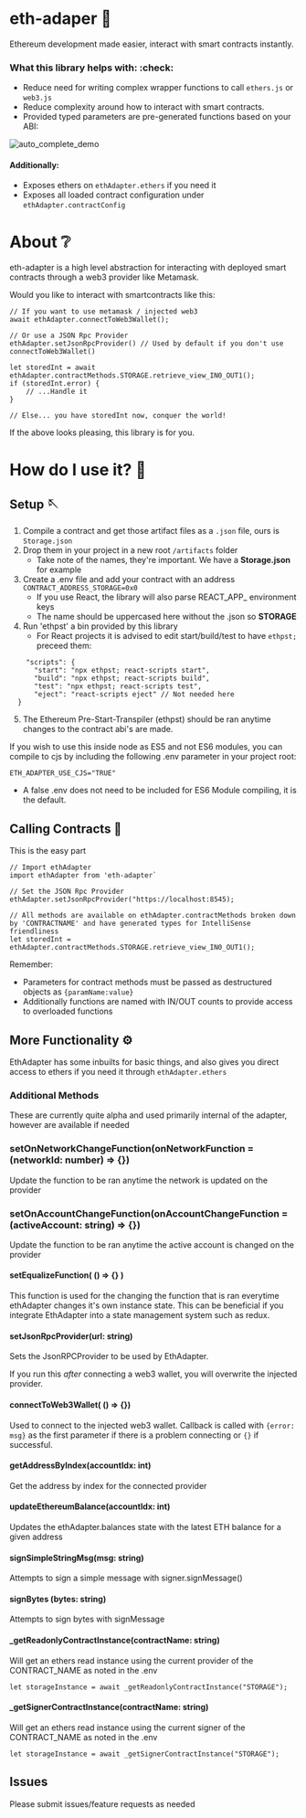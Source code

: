 # eth-adaper :electric_plug:

Ethereum development made easier, interact with smart contracts instantly.

### What this library helps with: :check:

- Reduce need for writing complex wrapper functions to call `ethers.js` or `web3.js`
- Reduce complexity around how to interact with smart contracts.
- Provided typed parameters are pre-generated functions based on your ABI:

![auto_complete_demo](https://github.com/ACatThatPrograms/eth-adapter/tree/main/readme_img/auto_complete.png)
#### Additionally: 
- Exposes ethers on `ethAdapter.ethers` if you need it
- Exposes all loaded contract configuration under `ethAdapter.contractConfig`


# About :grey_question:	

eth-adapter is a high level abstraction for interacting with deployed smart contracts through a web3 provider like Metamask.

Would you like to interact with smartcontracts like this:

```
// If you want to use metamask / injected web3
await ethAdapter.connectToWeb3Wallet();

// Or use a JSON Rpc Provider
ethAdapter.setJsonRpcProvider() // Used by default if you don't use connectToWeb3Wallet()

let storedInt = await ethAdapter.contractMethods.STORAGE.retrieve_view_IN0_OUT1();
if (storedInt.error) {
    // ...Handle it
}

// Else... you have storedInt now, conquer the world!
```

If the above looks pleasing, this library is for you.

# How do I use it? :wrench:

## Setup :sewing_needle:	

1. Compile a contract and get those artifact files as a `.json` file, ours is `Storage.json`
2. Drop them in your project in a new root `/artifacts` folder
   - Take note of the names, they're important. We have a **Storage.json** for example
3. Create a .env file and add your contract with an address
   `CONTRACT_ADDRESS_STORAGE=0x0`
   - If you use React, the library will also parse REACT_APP_ environment keys
   - The name should be uppercased here without the .json so **STORAGE**
4. Run 'ethpst' a bin provided by this library 
    - For React projects it is advised to edit start/build/test to have `ethpst;` preceed them:
  ```
      "scripts": {
        "start": "npx ethpst; react-scripts start",
        "build": "npx ethpst; react-scripts build",
        "test": "npx ethpst; react-scripts test",
        "eject": "react-scripts eject" // Not needed here
    }
  ```
  5. The Ethereum Pre-Start-Transpiler (ethpst) should be ran anytime changes to the contract abi's are made.

If you wish to use this inside node as ES5 and not ES6 modules, you can compile to cjs by including the following .env parameter in your project root:

`ETH_ADAPTER_USE_CJS="TRUE"`

* A false .env does not need to be included for ES6 Module compiling, it is the default.

## Calling Contracts :incoming_envelope:	

This is the easy part

```
// Import ethAdapter
import ethAdapter from 'eth-adapter`

// Set the JSON Rpc Provider
ethAdapter.setJsonRpcProvider("https://localhost:8545); 

// All methods are available on ethAdapter.contractMethods broken down by 'CONTRACTNAME' and have generated types for IntelliSense friendliness
let storedInt = ethAdapter.contractMethods.STORAGE.retrieve_view_IN0_OUT1();
```

Remember:

- Parameters for contract methods must be passed as destructured objects as `{paramName:value}`
- Additionally functions are named with IN/OUT counts to provide access to overloaded functions

## More Functionality :gear:	

EthAdapter has some inbuilts for basic things, and also gives you direct access to ethers if you need it through `ethAdapter.ethers`

### Additional Methods

These are currently quite alpha and used primarily internal of the adapter, however are available if needed

### **setOnNetworkChangeFunction(onNetworkFunction = (networkId: number) => {})**

Update the function to be ran anytime the network is updated on the provider
### **setOnAccountChangeFunction(onAccountChangeFunction = (activeAccount: string) => {})**

Update the function to be ran anytime the active account is changed on the provider
#### **setEqualizeFunction( () => {} )**

This function is used for the changing the function that is ran everytime ethAdapter changes it's own instance state. This can be beneficial if you integrate EthAdapter into a state management system such as redux.

#### **setJsonRpcProvider(url: string)**

Sets the JsonRPCProvider to be used by EthAdapter.

If you run this *after* connecting a web3 wallet, you will overwrite the injected provider.

#### **connectToWeb3Wallet( () => {})**

Used to connect to the injected web3 wallet. Callback is called with `{error: msg}` as the first parameter if there is a problem connecting or `{}` if successful.

#### **getAddressByIndex(accountIdx: int)**

Get the address by index for the connected provider

#### **updateEthereumBalance(accountIdx: int)** 

Updates the ethAdapter.balances state with the latest ETH balance for a given address

#### **signSimpleStringMsg(msg: string)**

Attempts to sign a simple message with signer.signMessage()

#### **signBytes (bytes: string)**

Attempts to sign bytes with signMessage

#### **_getReadonlyContractInstance(contractName: string)**

Will get an ethers read instance using the current provider of the CONTRACT_NAME as noted in the .env

`let storageInstance = await _getReadonlyContractInstance("STORAGE");`

#### **_getSignerContractInstance(contractName: string)**

Will get an ethers read instance using the current signer of the CONTRACT_NAME as noted in the .env

`let storageInstance = await _getSignerContractInstance("STORAGE");`

## Issues

Please submit issues/feature requests as needed 
